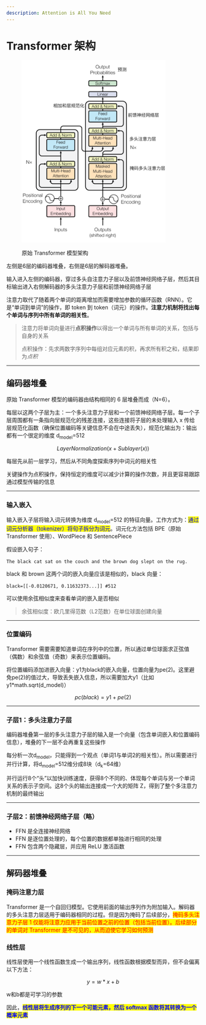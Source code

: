 ```yaml
---
description: Attention is All You Need
---
```


# Transformer 架构

<figure><img src="../.gitbook/assets/image (3).png" alt="" width="375"><figcaption><p>原始 Transformer 模型架构</p></figcaption></figure>

左侧是6层的编码器堆叠，右侧是6层的解码器堆叠。

输入进入左侧的编码器，穿过多头自注意力子层以及前馈神经网络子层，然后其目标输出进入右侧解码器的多头注意力子层和前馈神经网络子层



注意力取代了随着两个单词的距离增加而需要增加参数的循环函数（RNN）。它是“单词到单词”的操作，即 token 到 token（词元）的操作。**注意力机制将找出每个单词与序列中所有单词的相关性**。

> 注意力将单词向量进行**点积操作**以得出一个单词与所有单词的关系，包括与自身的关系
>
>
>
> 点积操作：先求两数字序列中每组对应元素的积，再求所有积之和，结果即&#x4E3A;_&#x70B9;积_

***

## 编码器堆叠

原始 Transformer 模型的编码器由结构相同的 6 层堆叠而成（N=6）。

每层以这两个子层为主：一个多头注意力子层和一个前馈神经网络子层。每一个子层周围都有一条指向层规范化的残差连接，这些连接将子层的未处理输入 x 传给层规范化函数（确保位置编码等关键信息不会在中途丢失），规范化输出为：输出都有一个很定的维度 d<sub>model</sub>=512

$$
LayerNormalization(x+Sublayer(x))
$$

每层先从前一层学习，然后从不同角度探索序列中词元的相关性

关键操作为点积操作，保持恒定的维度可以减少计算的操作次数，并且更容易跟踪通过模型传输的信息

***

### 输入嵌入

输入嵌入子层将输入词元转换为维度 d<sub>model</sub>=512 的特征向量。工作方式为：<mark style="color:blue;">通过词元分析器（tokenizer）将句子拆分为词元</mark>。词元化方法包括 BPE（原始 Transformer 使用）、WordPiece 和 SentencePiece

假设嵌入句子：

```
The black cat sat on the couch and the brown dog slept on the rug.
```

black 和 brown 这两个词的嵌入向量应该是相似的，black 向量：

```
black=[[-0.0120671, 0.11632373...]] #512
```

可以使用余弦相似度来查看单词的嵌入是否相似

> 余弦相似度：欧几里得范数（L2范数）在单位球面创建向量

***

### 位置编码

Transformer 需要需要知道单词在序列中的位置，所以通过单位球面求正弦值（偶数）和余弦值（奇数）来表示位置编码。

将位置编码添加进嵌入向量：y1为black的嵌入向量，位置向量为pe(2)。这里避免pe(2)的值过大，导致丢失嵌入信息，所以需要加大y1（比如y1\*math.sqrt(d\_model)）

$$
pc(black)=y1 + pe(2)
$$

***

### 子层1：多头注意力子层

编码器堆叠第一层的多头注意力子层的输入是一个向量（包含单词嵌入和位置编码信息），堆叠的下一层不会再重复这些操作

每分析一次d<sub>model</sub>，只能得到一个观点（单词1与单词2的相关性）。所以需要进行并行计算，将d<sub>model</sub>=512维分成8块（d<sub>k</sub>=64维）

并行运行8个“头”以加快训练速度，获得8个不同的、体现每个单词与另一个单词关系的表示子空间。这8个头的输出连接成一个大的矩阵 Z，得到了整个多注意力机制的最终输出

***

### 子层2：前馈神经网络子层（略）

* FFN 是全连接神经网络
* FFN 是逐位置处理的，每个位置的数据都单独进行相同的处理
* FFN 包含两个隐藏层，并应用 ReLU 激活函数

***

## 解码器堆叠

### 掩码注意力层

Transformer 是一个自回归模型。它使用前面的输出序列作为附加输入。解码器的多头注意力层适用于编码器相同的过程。但是因为掩码了后续部分，<mark style="color:red;">掩码多头注意力子层 1 仅能将注意力应用于当前位置之前的位置（包括当前位置）。后续部分的单词对 Transformer 是不可见的，从而迫使它学习如何预测</mark>

### 线性层

线性层使用一个线性函数生成一个输出序列，线性函数根据模型而异，但不会偏离以下方法：

$$
y=w*x + b
$$

w和b都是可学习的参数

因此，<mark style="color:blue;">**线性层将生成序列的下一个可能元素，然后 softmax 函数将其转换为一个概率元素**</mark>

